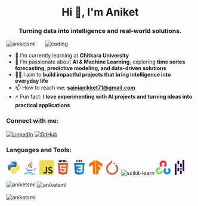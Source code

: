 <h1 align="center">Hi 👋, I'm Aniket</h1>
<h3 align="center">Turning data into intelligence and real-world solutions.</h3>

<img align="right" alt="coding" width="400" src="https://camo.githubusercontent.com/4d9f5ecceb711eec6e2018f38a5677dc657c9738d4a65ba3b928c41c0a45b439/68747470733a2f2f6d69726f2e6d656469756d2e636f6d2f6d61782f313336302f302a37513379765349765f7430696f4a2d5a2e676966">

<p align="left"> <img src="https://komarev.com/ghpvc/?username=aniketsml&label=Profile%20views&color=0e75b6&style=flat" alt="aniketsml" /> </p>

- 🔭 I’m currently learning at **Chitkara University**  
- 🌱 I’m passionate about **AI & Machine Learning**, exploring **time series forecasting, predictive modeling, and data-driven solutions**  
- 👨‍💻 I aim to **build impactful projects that bring intelligence into everyday life**  
- 📫 How to reach me: **sainianikket71@gmail.com**  
- ⚡ Fun fact: **I love experimenting with AI projects and turning ideas into practical applications**

<h3 align="left">Connect with me:</h3>
<p align="left">
<a href="https://linkedin.com/in/aniket-saini" target="blank"><img align="center" src="https://raw.githubusercontent.com/rahuldkjain/github-profile-readme-generator/master/src/images/icons/Social/linked-in-alt.svg" alt="LinkedIn" height="30" width="40" /></a>
<a href="https://github.com/aniketsml" target="blank"><img align="center" src="https://raw.githubusercontent.com/rahuldkjain/github-profile-readme-generator/master/src/images/icons/Social/github.svg" alt="GitHub" height="30" width="40" /></a>
</p>

<h3 align="left">Languages and Tools:</h3>
<p align="left">
<img src="https://raw.githubusercontent.com/devicons/devicon/master/icons/python/python-original.svg" alt="python" width="40" height="40"/> 
<img src="https://raw.githubusercontent.com/devicons/devicon/master/icons/java/java-original.svg" alt="java" width="40" height="40"/> 
<img src="https://raw.githubusercontent.com/devicons/devicon/master/icons/javascript/javascript-original.svg" alt="javascript" width="40" height="40"/> 
<img src="https://raw.githubusercontent.com/devicons/devicon/master/icons/html5/html5-original-wordmark.svg" alt="html5" width="40" height="40"/> 
<img src="https://raw.githubusercontent.com/devicons/devicon/master/icons/css3/css3-original-wordmark.svg" alt="css3" width="40" height="40"/> 
<img src="https://raw.githubusercontent.com/devicons/devicon/master/icons/tensorflow/tensorflow-original.svg" alt="tensorflow" width="40" height="40"/> 
<img src="https://raw.githubusercontent.com/devicons/devicon/master/icons/pytorch/pytorch-original.svg" alt="pytorch" width="40" height="40"/> 
<img src="https://raw.githubusercontent.com/devicons/devicon/master/icons/scikit-learn/scikit-learn-original.svg" alt="scikit-learn" width="40" height="40"/> 
<img src="https://raw.githubusercontent.com/devicons/devicon/master/icons/opencv/opencv-original.svg" alt="opencv" width="40" height="40"/> 
<img src="https://raw.githubusercontent.com/devicons/devicon/master/icons/pandas/pandas-original.svg" alt="pandas" width="40" height="40"/> 
</p>

<p><img align="left" src="https://github-readme-stats.vercel.app/api/top-langs?username=aniketsml&show_icons=true&locale=en&layout=compact" alt="aniketsml" /></p>

<p>&nbsp;<img align="center" src="https://github-readme-stats.vercel.app/api?username=aniketsml&show_icons=true&locale=en" alt="aniketsml" /></p>

<p><img align="center" src="https://github-readme-streak-stats.herokuapp.com/?user=aniketsml&" alt="aniketsml" /></p>
